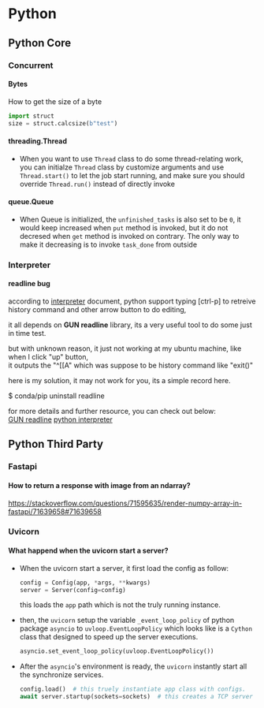 # Python

## Python Core

### Concurrent

#### Bytes

How to get the size of a byte
```Python
import struct
size = struct.calcsize(b"test")
```

#### threading.Thread

- When you want to use `Thread` class to do some thread-relating work, you can initialze `Thread` class by customize arguments and use `Thread.start()` to let the job start running, and make sure you should override `Thread.run()` instead of directly invoke

#### queue.Queue

- When Queue is initialized, the `unfinished_tasks` is also set to be `0`, it would keep increased when `put` method is invoked, but it do not decresed when `get` method is invoked on contrary. The only way to make it decreasing is to invoke `task_done` from outside



### Interpreter

#### readline bug

according to [interpreter](https://docs.python.org/3/tutorial/interpreter.html) document,
python support typing [ctrl-p] to retreive history command and other arrow button to do editing, 

it all depends on **GUN readline** library, its a very useful tool to do some just in time test.   

but with unknown reason, it just not working at my ubuntu machine, like when I click "up" button,   
it outputs the "^[[A" which was suppose to be history command like "exit()"

here is my solution, it may not work for you, its a simple record here.

$ conda/pip uninstall readline

for more details and further resource, you can check out below:  
[GUN readline](https://tiswww.case.edu/php/chet/readline/readline.html)
[python interpreter](https://docs.python.org/3/tutorial/interpreter.html)


## Python Third Party

### Fastapi

#### How to return a response with image from an ndarray?
https://stackoverflow.com/questions/71595635/render-numpy-array-in-fastapi/71639658#71639658

### Uvicorn

#### What happend when the uvicorn start a server?
- When the uvicorn start a server, it first load the config as follow:
    ```Python
    config = Config(app, *args, **kwargs)
    server = Server(config=config)
    ```
    this loads the `app` path which is not the truly running instance.

- then, the `uvicorn` setup the variable `_event_loop_policy` of python package `asyncio` to `uvloop.EventLoopPolicy` which looks like is a `Cython` class that designed to speed up the server executions.
    ```Python
    asyncio.set_event_loop_policy(uvloop.EventLoopPolicy())
    ```

- After the `asyncio`'s environment is ready, the `uvicorn` instantly start all the synchronize services.
    ```Python
    config.load()  # this truely instantiate app class with configs.
    await server.startup(sockets=sockets)  # this creates a TCP server which take full use of uvloop 
    ```
